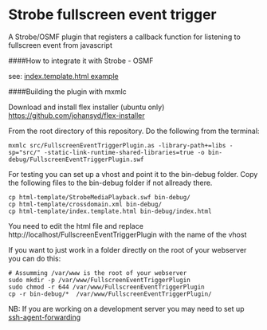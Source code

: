 Strobe fullscreen event trigger
===============================

A Strobe/OSMF plugin that registers a callback function for listening to fullscreen event from javascript


####How to integrate it with Strobe - OSMF 
    
see: [index.template.html 
example](http://github.com/aptoma/strobe-fullscreeneventtrigger/blob/master/html-template/index.template.html "example")    

####Building the plugin with mxmlc

Download and install flex installer (ubuntu only) https://github.com/johansyd/flex-installer

From the root directory of this repository. Do the following from the terminal:

    mxmlc src/FullscreenEventTriggerPlugin.as -library-path+=libs -sp="src/" -static-link-runtime-shared-libraries=true -o bin-debug/FullscreenEventTriggerPlugin.swf

For testing you can set up a vhost and point it to the bin-debug folder. Copy the following files to the bin-debug folder if not 
allready there.

    cp html-template/StrobeMediaPlayback.swf bin-debug/
    cp html-template/crossdomain.xml bin-debug/
    cp html-template/index.template.html bin-debug/index.html
    
You need to edit the html file and replace http://localhost/FullscreenEventTriggerPlugin with the name of the vhost

If you want to just work in a folder directly on the root of your webserver you can do this:

    # Assumming /var/www is the root of your webserver
    sudo mkdir -p /var/www/FullscreenEventTriggerPlugin
    sudo chmod -r 644 /var/www/FullscreenEventTriggerPlugin
    cp -r bin-debug/*  /var/www/FullscreenEventTriggerPlugin/
    

NB: If you are working on a development server you may need to set up [ssh-agent-forwarding](https://developer.github.com/guides/using-ssh-agent-forwarding/)

